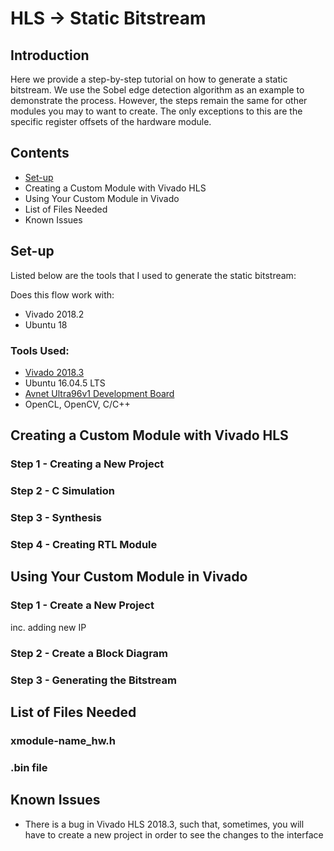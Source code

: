 # HLS -> Static Bitstream

## Introduction

Here we provide a step-by-step tutorial on how to generate a static bitstream. We use the Sobel edge detection algorithm as an example to demonstrate the process. However, the steps remain the same for other modules you may to want to create. The only exceptions to this are the specific register offsets of the hardware module.

## Contents
  - [Set-up](#set-up) 
  - Creating a Custom Module with Vivado HLS
  - Using Your Custom Module in Vivado
  - List of Files Needed 
  - Known Issues
  
## Set-up
Listed below are the tools that I used to generate the static bitstream:

Does this flow work with:
  - Vivado 2018.2
  - Ubuntu 18
### Tools Used:
  - [Vivado 2018.3](https://www.xilinx.com/support/download/index.html/content/xilinx/en/downloadNav/vivado-design-tools/2018-3.html)
  - Ubuntu 16.04.5 LTS
  - [Avnet Ultra96v1 Development Board](https://www.avnet.com/shop/us/products/avnet-engineering-services/aes-ultra96-g-3074457345634920668/?aka_re=1)
  - OpenCL, OpenCV, C/C++
  
## Creating a Custom Module with Vivado HLS

### Step 1 - Creating a New Project

### Step 2 - C Simulation

### Step 3 - Synthesis

### Step 4 - Creating RTL Module

## Using Your Custom Module in Vivado

### Step 1 - Create a New Project 
inc. adding new IP

### Step 2 - Create a Block Diagram

### Step 3 - Generating the Bitstream

## List of Files Needed

### xmodule-name_hw.h
### .bin file

## Known Issues
  - There is a bug in Vivado HLS 2018.3, such that, sometimes, you will have to create a new project in order to see the changes to the interface
